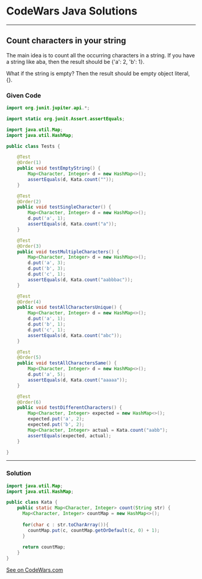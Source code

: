 # CodeWars Java Solutions

---

## Count characters in your string


The main idea is to count all the occurring characters in a string. If you have a string like aba, then the result should be {'a': 2, 'b': 1}.

What if the string is empty? Then the result should be empty object literal, {}.


### Given Code

```Java
import org.junit.jupiter.api.*;

import static org.junit.Assert.assertEquals;

import java.util.Map;
import java.util.HashMap;

public class Tests {

    @Test
    @Order(1)
    public void testEmptyString() {
        Map<Character, Integer> d = new HashMap<>();
        assertEquals(d, Kata.count(""));
    }

    @Test
    @Order(2)
    public void testSingleCharacter() {
        Map<Character, Integer> d = new HashMap<>();
        d.put('a', 1);
        assertEquals(d, Kata.count("a"));
    }

    @Test
    @Order(3)
    public void testMultipleCharacters() {
        Map<Character, Integer> d = new HashMap<>();
        d.put('a', 3);
        d.put('b', 3);
        d.put('c', 1);
        assertEquals(d, Kata.count("aabbbac"));
    }

    @Test
    @Order(4)
    public void testAllCharactersUnique() {
        Map<Character, Integer> d = new HashMap<>();
        d.put('a', 1);
        d.put('b', 1);
        d.put('c', 1);
        assertEquals(d, Kata.count("abc"));
    }

    @Test
    @Order(5)
    public void testAllCharactersSame() {
        Map<Character, Integer> d = new HashMap<>();
        d.put('a', 5);
        assertEquals(d, Kata.count("aaaaa"));
    }

    @Test
    @Order(6)
    public void testDifferentCharacters() {
        Map<Character, Integer> expected = new HashMap<>();
        expected.put('a', 2);
        expected.put('b', 2);
        Map<Character, Integer> actual = Kata.count("aabb");
        assertEquals(expected, actual);
    }

}
```

---

### Solution

```Java
import java.util.Map;
import java.util.HashMap;

public class Kata {
    public static Map<Character, Integer> count(String str) {      
      Map<Character, Integer> countMap = new HashMap<>();
      
      for(char c : str.toCharArray()){
        countMap.put(c, countMap.getOrDefault(c, 0) + 1);
      }
        
      return countMap;
    }
}
```



[See on CodeWars.com](https://www.codewars.com/kata/52efefcbcdf57161d4000091/train/java)